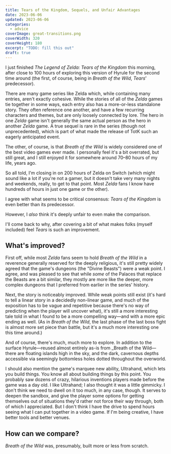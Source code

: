 ```yaml
---
title: Tears of the Kingdom, Sequels, and Unfair Advantages
date: 2023-06-06
updated: 2023-06-06
categories:
  - advice
coverImage: great-transitions.png
coverWidth: 320
coverHeight: 180
excerpt: "TODO: fill this out"
draft: true
---
```


<script>
  import PullQuote from '$lib/components/PullQuote.svelte'
  import SideNote from '$lib/components/SideNote.svelte'
  import Note from '$lib/components/Note.svelte'
  import CalloutPlusQuote from '$lib/components/CalloutPlusQuote.svelte'
</script>

I just finished _The Legend of Zelda: Tears of the Kingdom_ this morning, after close to 100 hours of exploring this version of Hyrule for the second time around (the first, of course, being in _Breath of the Wild_, _Tears_' predecessor).

There are many game series like Zelda which, while containing many entries, aren't exactly cohesive. While the stories of all of the _Zelda_ games tie together in some ways, each entry also has a more-or-less standalone story. They often reference one another, and have a few recurring characters and themes, but are only loosely connected by lore. The hero in one _Zelda_ game isn't generally the same actual person as the hero in another _Zelda_ game. A true sequel is rare in the series (though not unprecedented), which is part of what made the release of TotK such an eagerly anticipated event.

The other, of course, is that _Breath of the Wild_ is widely considered one of the best video games ever made. I personally feel it's a bit overrated, but still great, and I still enjoyed it for somewhere around 70–80 hours of my life, years ago.

So all told, I'm closing in on 200 hours of Zelda on Switch (which might sound like a lot if you're not a gamer, but it doesn't take very many nights and weekends, really, to get to that point. Most _Zelda_ fans I know have hundreds of hours in just one game or the other).

<CalloutPlusQuote>

I agree with what seems to be critical consensus: _Tears of the Kingdom_ is even better than its predecessor.

However, I _also_ think it's deeply unfair to even make the comparison.

</CalloutPlusQuote>

I'll come back to why, after covering a bit of what makes folks (myself included) feel _Tears_ is such an improvement.


## What's improved?

First off, while most _Zelda_ fans seem to hold _Breath of the Wild_ in a reverence generally reserved for the deeply religious, it's still pretty widely agreed that the game's dungeons (the "Divine Beasts") were a weak point. I agree, and was pleased to see that while _some_ of the Palaces that replace the Beasts are a bit similar, they mostly are more like the deeper, more complex dungeons that I preferred from earlier in the series' history.

Next, the story is noticeably improved. While weak points still exist (it's hard to tell a linear story in a decidedly non-linear game, and much of the exposition has to be vague and repetitive because there's no way of predicting when the player will uncover what), it's still a more interesting tale told in what I found to be a more compelling way—and with a more epic ending as well. (As in _Breath of the Wild_, the last phase of the last boss fight is almost more set piece than battle, but it's a much more interesting one this time around.)

And of course, there's much, much more to explore. In addition to the surface Hyrule—reused almost entirely as-is from _Breath of the Wild—there are floating islands high in the sky, and the dark, cavernous depths accessible via seemingly bottomless holes dotted throughout the overworld.

I should also mention the game's marquee new ability, Ultrahand, which lets you build things. You know all about building things by this point. You probably saw dozens of crazy, hilarious inventions players made before the game was a day old. I like Ultrahand; I also thought it was a little gimmicky. I don't think we need to dwell on it too much, in any case, though. It serves to deepen the sandbox, and give the player some options for getting themselves out of situations they'd rather not force their way through, both of which I appreciated. But I don't think I have the drive to spend hours seeing what I can put together in a video game. If I'm being creative, I have better tools and better venues.


## How can we compare?

_Breath of the Wild_ was, presumably, built more or less from scratch.